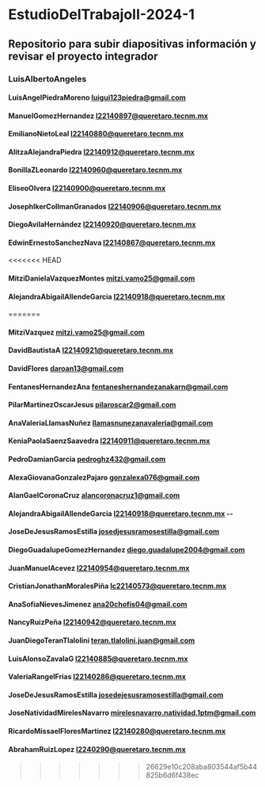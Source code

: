# EstudioDelTrabajoII-2024-1
## Repositorio para subir diapositivas información y revisar el proyecto integrador

### LuisAlbertoAngeles
#### LuisAngelPiedraMoreno luigui123piedra@gmail.com
#### ManuelGomezHernandez l22140897@queretaro.tecnm.mx
#### EmilianoNietoLeal l22140880@queretaro.tecnm.mx 
#### AlitzaAlejandraPiedra l22140912@queretaro.tecnm.mx
#### BonillaZLeonardo l22140960@queretaro.tecnm.mx
#### EliseoOlvera l22140900@queretaro.tecnm.mx
#### JosephIkerCollmanGranados l22140906@queretaro.tecnm.mx
#### DiegoAvilaHernández l22140920@queretaro.tecnm.mx
#### EdwinErnestoSanchezNava l22140867@queretaro.tecnm.mx
<<<<<<< HEAD
#### MitziDanielaVazquezMontes mitzi.vamo25@gmail.com
#### AlejandraAbigailAllendeGarcia l22140918@queretaro.tecnm.mx



=======
#### MitziVazquez mitzi.vamo25@gmail.com
#### DavidBautistaA l22140921@queretaro.tecnm.mx
#### DavidFlores daroan13@gmail.com
#### FentanesHernandezAna fentaneshernandezanakarn@gmail.com
#### PilarMartinezOscarJesus pilaroscar2@gmail.com
#### AnaValeriaLlamasNuñez llamasnunezanavaleria@gmail.com
#### KeniaPaolaSaenzSaavedra l22140911@queretaro.tecnm.mx
#### PedroDamianGarcia pedroghz432@gmail.com
#### AlexaGiovanaGonzalezPajaro gonzalexa076@gmail.com
#### AlanGaelCoronaCruz alancoronacruz1@gmail.com
#### AlejandraAbigailAllendeGarcia l22140918@queretaro.tecnm.mx --
#### JoseDeJesusRamosEstilla josedjesusramosestilla@gmail.com
#### DiegoGuadalupeGomezHernandez diego.guadalupe2004@gmail.com
#### JuanManuelAcevez l22140954@queretaro.tecnm.mx
#### CristianJonathanMoralesPiña lc22140573@queretaro.tecnm.mx
#### AnaSofiaNievesJimenez      ana20chofis04@gmail.com
#### NancyRuizPeña l22140942@queretaro.tecnm.mx
#### JuanDiegoTeranTlalolini teran.tlalolini.juan@gmail.com
#### LuisAlonsoZavalaG l22140885@queretaro.tecnm.mx
#### ValeriaRangelFrias l22140286@queretaro.tecnm.mx
#### JoseDeJesusRamosEstilla josedejesusramosestilla@gmail.com
#### JoseNatividadMirelesNavarro mirelesnavarro.natividad.1ptm@gmail.com
#### RicardoMissaelFloresMartinez l22140280@queretaro.tecnm.mx
#### AbrahamRuizLopez l2240290@queretaro.tecnm.mx
>>>>>>> 26629e10c208aba803544af5b44825b6d6f438ec
